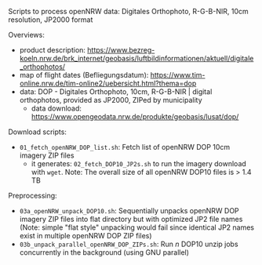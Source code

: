 Scripts to process openNRW data: Digitales Orthophoto, R-G-B-NIR, 10cm resolution, JP2000 format

Overviews:

 * product description: https://www.bezreg-koeln.nrw.de/brk_internet/geobasis/luftbildinformationen/aktuell/digitale_orthophotos/
 * map of flight dates (Befliegungsdatum): https://www.tim-online.nrw.de/tim-online2/uebersicht.html?thema=dop
 * data: DOP - Digitales Orthophoto, 10cm, R-G-B-NIR | digital orthophotos, provided as JP2000, ZIPed by municipality
     * data download: https://www.opengeodata.nrw.de/produkte/geobasis/lusat/dop/

Download scripts:

 * `01_fetch_openNRW_DOP_list.sh`: Fetch list of openNRW DOP 10cm imagery ZIP files
   * it generates: `02_fetch_DOP10_JP2s.sh` to run the imagery download with `wget`. Note: The overall size of all openNRW DOP10 files is > 1.4 TB

Preprocessing:

 * `03a_openNRW_unpack_DOP10.sh`: Sequentially unpacks openNRW DOP imagery ZIP files into flat directory but with optimized JP2 file names (Note: simple "flat style" unpacking would fail since identical JP2 names exist in multiple openNRW DOP ZIP files)
 * `03b_unpack_parallel_openNRW_DOP_ZIPs.sh`: Run *n* DOP10 unzip jobs concurrently in the background (using GNU parallel)
